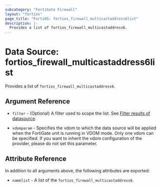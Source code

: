 ```yaml
---
subcategory: "FortiGate Firewall"
layout: "fortios"
page_title: "FortiOS: fortios_firewall_multicastaddress6list"
description: |-
  Provides a list of fortios_firewall_multicastaddress6.
---
```


# Data Source: fortios_firewall_multicastaddress6list
Provides a list of `fortios_firewall_multicastaddress6`.

## Argument Reference

* `filter` - (Optional) A filter used to scope the list. See [Filter results of datasource](https://registry.terraform.io/providers/fortinetdev/fortios/latest/docs/guides/fgt_filter).

* `vdomparam` - Specifies the vdom to which the data source will be applied when the FortiGate unit is running in VDOM mode. Only one vdom can be specified. If you want to inherit the vdom configuration of the provider, please do not set this parameter.

## Attribute Reference

In addition to all arguments above, the following attributes are exported:

* `namelist` -  A list of the `fortios_firewall_multicastaddress6`.
